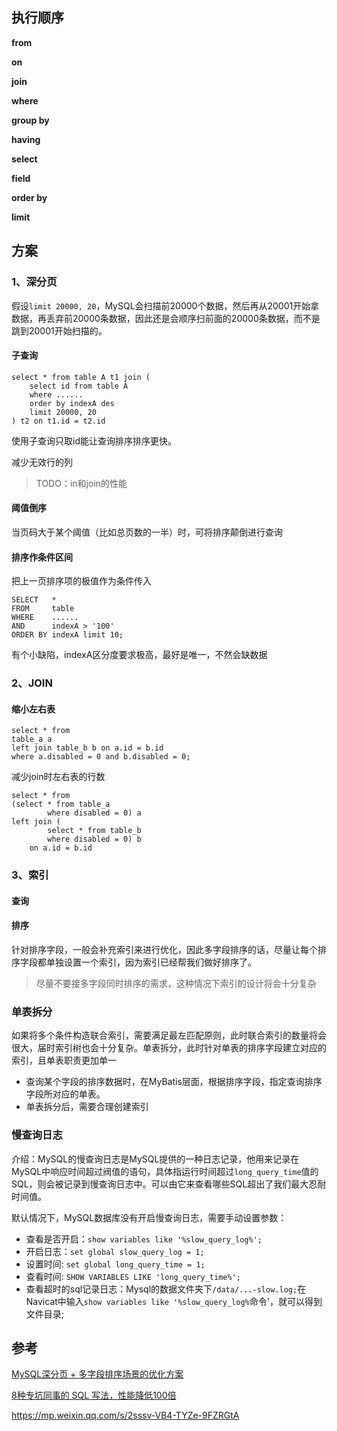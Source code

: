 

## 执行顺序

**from**

**on**

**join**

**where**

**group by**

**having**

**select**

**field**

**order by**

**limit**

## 方案

### 1、深分页

假设`limit 20000, 20`，MySQL会扫描前20000个数据，然后再从20001开始拿数据，再丢弃前20000条数据，因此还是会顺序扫前面的20000条数据，而不是跳到20001开始扫描的。

#### 子查询

```mysql
select * from table A t1 join (
	select id from table A 
    where ......
 	order by indexA des 
 	limit 20000, 20
) t2 on t1.id = t2.id
```

使用子查询只取id能让查询排序排序更快。

减少无效行的列

> TODO：in和join的性能

#### 阈值倒序

当页码大于某个阈值（比如总页数的一半）时，可将排序颠倒进行查询

#### 排序作条件区间

把上一页排序项的极值作为条件传入

```mysql
SELECT   *
FROM     table
WHERE    ......
AND      indexA > '100'
ORDER BY indexA limit 10;
```

有个小缺陷，indexA区分度要求极高，最好是唯一，不然会缺数据

### 2、JOIN

#### 缩小左右表

```mysql
select * from 
table_a a 
left join table_b b on a.id = b.id
where a.disabled = 0 and b.disabled = 0;
```

减少join时左右表的行数

```mysql
select * from 
(select * from table_a
        where disabled = 0) a 
left join (
        select * from table_b
        where disabled = 0) b
    on a.id = b.id
```



### 3、索引

#### 查询



#### 排序

针对排序字段，一般会补充索引来进行优化，因此多字段排序的话，尽量让每个排序字段都单独设置一个索引，因为索引已经帮我们做好排序了。

> 尽量不要接多字段同时排序的需求，这种情况下索引的设计将会十分复杂

### 单表拆分

如果将多个条件构造联合索引，需要满足最左匹配原则，此时联合索引的数量将会很大，届时索引树也会十分复杂。单表拆分，此时针对单表的排序字段建立对应的索引，且单表职责更加单一

- 查询某个字段的排序数据时，在MyBatis层面，根据排序字段，指定查询排序字段所对应的单表。
- 单表拆分后，需要合理创建索引

### 慢查询日志

介绍：MySQL的慢查询日志是MySQL提供的一种日志记录，他用来记录在MySQL中响应时间超过阀值的语句，具体指运行时间超过`long_query_time`值的SQL，则会被记录到慢查询日志中。可以由它来查看哪些SQL超出了我们最大忍耐时间值。

默认情况下，MySQL数据库没有开启慢查询日志，需要手动设置参数：

- 查看是否开启：`show variables like '%slow_query_log%';`
- 开启日志：`set global slow_query_log = 1;`
- 设置时间: `set global long_query_time = 1;`
- 查看时间: `SHOW VARIABLES LIKE 'long_query_time%';`
- 查看超时的sql记录日志：Mysql的数据文件夹下`/data/...-slow.log;`在Navicat中输入`show variables like '%slow_query_log%`命令'，就可以得到文件目录;

## 参考

[MySQL深分页 + 多字段排序场景的优化方案](https://mp.weixin.qq.com/s/nbdQiBc92vcKwHZNlYYDyg)

[8种专坑同事的 SQL 写法，性能降低100倍](https://mp.weixin.qq.com/s/qC7pgKW3y0Y3tiAYXXqI2g)

https://mp.weixin.qq.com/s/2sssv-VB4-TYZe-9FZRGtA